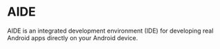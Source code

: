# AIDE
AIDE is an integrated development environment (IDE) for developing real Android apps directly on your Android device.
